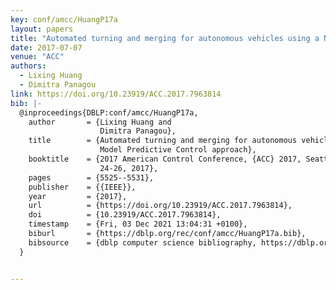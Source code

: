 ```yaml
---
key: conf/amcc/HuangP17a
layout: papers
title: "Automated turning and merging for autonomous vehicles using a Nonlinear Model Predictive Control approach."
date: 2017-07-07
venue: "ACC"
authors:
  - Lixing Huang
  - Dimitra Panagou
link: https://doi.org/10.23919/ACC.2017.7963814
bib: |-
  @inproceedings{DBLP:conf/amcc/HuangP17a,
    author       = {Lixing Huang and
                    Dimitra Panagou},
    title        = {Automated turning and merging for autonomous vehicles using a Nonlinear
                    Model Predictive Control approach},
    booktitle    = {2017 American Control Conference, {ACC} 2017, Seattle, WA, USA, May
                    24-26, 2017},
    pages        = {5525--5531},
    publisher    = {{IEEE}},
    year         = {2017},
    url          = {https://doi.org/10.23919/ACC.2017.7963814},
    doi          = {10.23919/ACC.2017.7963814},
    timestamp    = {Fri, 03 Dec 2021 13:04:31 +0100},
    biburl       = {https://dblp.org/rec/conf/amcc/HuangP17a.bib},
    bibsource    = {dblp computer science bibliography, https://dblp.org}
  }


---
```

